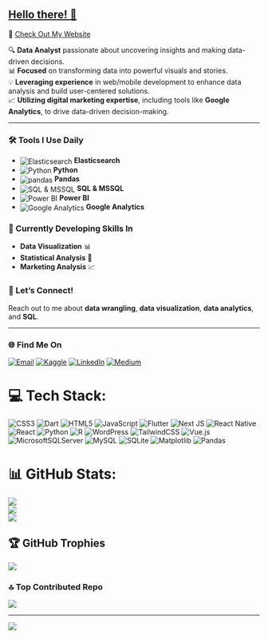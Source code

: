 ## [Hello there! 👋](https://youtu.be/rEq1Z0bjdwc?si=dCOx4KC_Hg8f-O34&t=6)  
🚀 [Check Out My Website](https://ahmetkaradas.site/)

🔍 **Data Analyst** passionate about uncovering insights and making data-driven decisions.  
📊 **Focused** on transforming data into powerful visuals and stories.  
💡 **Leveraging experience** in web/mobile development to enhance data analysis and build user-centered solutions.  
📈 **Utilizing digital marketing expertise**, including tools like **Google Analytics**, to drive data-driven decision-making.

---

### 🛠️ Tools I Use Daily
- <img src="https://img.icons8.com/color/30/000000/elasticsearch.png" alt="Elasticsearch" style="vertical-align:middle;"/> **Elasticsearch**
- <img src="https://img.icons8.com/color/30/000000/python--v1.png" alt="Python" style="vertical-align:middle;"/> **Python**
- <img src="https://img.icons8.com/color/30/000000/pandas.png" alt="pandas" style="vertical-align:middle;"/> **Pandas**
- <img src="https://img.icons8.com/color/30/000000/sql.png" alt="SQL & MSSQL" style="vertical-align:middle;"/> **SQL & MSSQL**
- <img src="https://img.icons8.com/color/30/000000/power-bi.png" alt="Power BI" style="vertical-align:middle;"/> **Power BI**
- <img src="https://img.icons8.com/color/30/000000/google-analytics.png" alt="Google Analytics" style="vertical-align:middle;"/> **Google Analytics**


### 🌱 Currently Developing Skills In
- **Data Visualization** 📊
- **Statistical Analysis** 📐
- **Marketing Analysis** 📈

### 💬 Let’s Connect!
Reach out to me about **data wrangling**, **data visualization**, **data analytics**, and **SQL**.

---

### 🌐 Find Me On

[![Email](https://img.shields.io/badge/Email-D14836?style=flat-square&logo=gmail&logoColor=white)](mailto:ahmett.karadas@icloud.com)
[![Kaggle](https://img.shields.io/badge/Kaggle-20BEFF?style=flat-square&logo=kaggle&logoColor=white)](https://www.kaggle.com/fehu94)
[![LinkedIn](https://img.shields.io/badge/LinkedIn-0077B5?style=flat-square&logo=linkedin&logoColor=white)](https://www.linkedin.com/in/ahmetkaradas/)
[![Medium](https://img.shields.io/badge/Medium-12100E?style=flat-square&logo=medium&logoColor=white)](https://medium.com/@ahmettkara94)

# 💻 Tech Stack:
![CSS3](https://img.shields.io/badge/css3-%231572B6.svg?style=for-the-badge&logo=css3&logoColor=white) ![Dart](https://img.shields.io/badge/dart-%230175C2.svg?style=for-the-badge&logo=dart&logoColor=white) ![HTML5](https://img.shields.io/badge/html5-%23E34F26.svg?style=for-the-badge&logo=html5&logoColor=white) ![JavaScript](https://img.shields.io/badge/javascript-%23323330.svg?style=for-the-badge&logo=javascript&logoColor=%23F7DF1E) ![Flutter](https://img.shields.io/badge/Flutter-%2302569B.svg?style=for-the-badge&logo=Flutter&logoColor=white) ![Next JS](https://img.shields.io/badge/Next-black?style=for-the-badge&logo=next.js&logoColor=white) ![React Native](https://img.shields.io/badge/react_native-%2320232a.svg?style=for-the-badge&logo=react&logoColor=%2361DAFB) ![React](https://img.shields.io/badge/react-%2320232a.svg?style=for-the-badge&logo=react&logoColor=%2361DAFB) ![Python](https://img.shields.io/badge/python-3670A0?style=for-the-badge&logo=python&logoColor=ffdd54) ![R](https://img.shields.io/badge/r-%23276DC3.svg?style=for-the-badge&logo=r&logoColor=white) ![WordPress](https://img.shields.io/badge/WordPress-%23117AC9.svg?style=for-the-badge&logo=WordPress&logoColor=white) ![TailwindCSS](https://img.shields.io/badge/tailwindcss-%2338B2AC.svg?style=for-the-badge&logo=tailwind-css&logoColor=white) ![Vue.js](https://img.shields.io/badge/vue.js-%2335495e.svg?style=for-the-badge&logo=vuedotjs&logoColor=%234FC08D) ![MicrosoftSQLServer](https://img.shields.io/badge/Microsoft%20SQL%20Server-CC2927?style=for-the-badge&logo=microsoft%20sql%20server&logoColor=white) ![MySQL](https://img.shields.io/badge/mysql-4479A1.svg?style=for-the-badge&logo=mysql&logoColor=white) ![SQLite](https://img.shields.io/badge/sqlite-%2307405e.svg?style=for-the-badge&logo=sqlite&logoColor=white) ![Matplotlib](https://img.shields.io/badge/Matplotlib-%23ffffff.svg?style=for-the-badge&logo=Matplotlib&logoColor=black) ![Pandas](https://img.shields.io/badge/pandas-%23150458.svg?style=for-the-badge&logo=pandas&logoColor=white)

# 📊 GitHub Stats:
![](https://github-readme-stats.vercel.app/api?username=fehu-zone&theme=midnight-purple&hide_border=false&include_all_commits=true&count_private=true)<br/>
![](https://github-readme-streak-stats.herokuapp.com/?user=fehu-zone&theme=midnight-purple&hide_border=false)<br/>
![](https://github-readme-stats.vercel.app/api/top-langs/?username=fehu-zone&theme=midnight-purple&hide_border=false&include_all_commits=true&count_private=true&layout=compact)


## 🏆 GitHub Trophies
![](https://github-profile-trophy.vercel.app/?username=fehu-zone&theme=radical&no-frame=false&no-bg=true&margin-w=3)

### 🔝 Top Contributed Repo
![](https://github-contributor-stats.vercel.app/api?username=fehu-zone&limit=5&theme=midnight-purple&combine_all_yearly_contributions=true)

---
[![](https://visitcount.itsvg.in/api?id=fehu-zone&icon=0&color=0)](https://visitcount.itsvg.in)

<!-- Proudly created with GPRM ( https://gprm.itsvg.in ) -->
